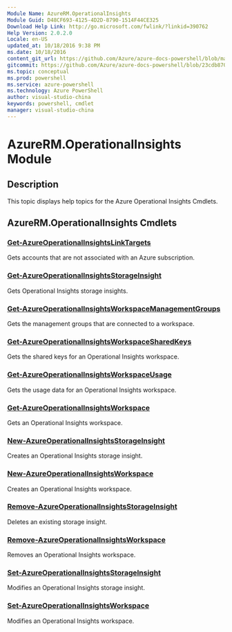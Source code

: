 ```yaml
---
Module Name: AzureRM.OperationalInsights
Module Guid: D48CF693-4125-4D2D-8790-1514F44CE325
Download Help Link: http://go.microsoft.com/fwlink/?linkid=390762
Help Version: 2.0.2.0
Locale: en-US
updated_at: 10/18/2016 9:38 PM
ms.date: 10/18/2016
content_git_url: https://github.com/Azure/azure-docs-powershell/blob/master/azureps-cmdlets-docs/ResourceManager/AzureRM.OperationalInsights/v0.9.8/AzureRM.OperationalInsights.md
gitcommit: https://github.com/Azure/azure-docs-powershell/blob/23cdb8705d4ab9807c0e21b238f3b134a7d49c7d/azureps-cmdlets-docs/ResourceManager/AzureRM.OperationalInsights/v0.9.8/AzureRM.OperationalInsights.md
ms.topic: conceptual
ms.prod: powershell
ms.service: azure-powershell
ms.technology: Azure PowerShell
author: visual-studio-china
keywords: powershell, cmdlet
manager: visual-studio-china
---
```


# AzureRM.OperationalInsights Module
## Description
This topic displays help topics for the Azure Operational Insights Cmdlets. 

## AzureRM.OperationalInsights Cmdlets
### [Get-AzureOperationalInsightsLinkTargets](.\Get-AzureOperationalInsightsLinkTargets.md)
Gets accounts that are not associated with an Azure subscription.


### [Get-AzureOperationalInsightsStorageInsight](.\Get-AzureOperationalInsightsStorageInsight.md)
Gets Operational Insights storage insights.


### [Get-AzureOperationalInsightsWorkspaceManagementGroups](.\Get-AzureOperationalInsightsWorkspaceManagementGroups.md)
Gets the management groups that are connected to a workspace.


### [Get-AzureOperationalInsightsWorkspaceSharedKeys](.\Get-AzureOperationalInsightsWorkspaceSharedKeys.md)
Gets the shared keys for an Operational Insights workspace.


### [Get-AzureOperationalInsightsWorkspaceUsage](.\Get-AzureOperationalInsightsWorkspaceUsage.md)
Gets the usage data for an Operational Insights workspace.


### [Get-AzureOperationalInsightsWorkspace](.\Get-AzureOperationalInsightsWorkspace.md)
Gets an Operational Insights workspace.


### [New-AzureOperationalInsightsStorageInsight](.\New-AzureOperationalInsightsStorageInsight.md)
Creates an Operational Insights storage insight.


### [New-AzureOperationalInsightsWorkspace](.\New-AzureOperationalInsightsWorkspace.md)
Creates an Operational Insights workspace.


### [Remove-AzureOperationalInsightsStorageInsight](.\Remove-AzureOperationalInsightsStorageInsight.md)
Deletes an existing storage insight.


### [Remove-AzureOperationalInsightsWorkspace](.\Remove-AzureOperationalInsightsWorkspace.md)
Removes an Operational Insights workspace.


### [Set-AzureOperationalInsightsStorageInsight](.\Set-AzureOperationalInsightsStorageInsight.md)
Modifies an Operational Insights storage insight.


### [Set-AzureOperationalInsightsWorkspace](.\Set-AzureOperationalInsightsWorkspace.md)
Modifies an Operational Insights workspace.



